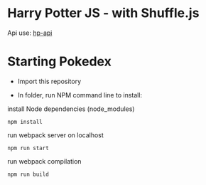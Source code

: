 # Harry Potter JS - with Shuffle.js

Api use: [hp-api](http://hp-api.herokuapp.com/api/)

# Starting Pokedex

- Import this repository

- In folder, run NPM command line to install:

install Node dependencies (node_modules)
```
npm install
```

run webpack server on localhost
```
npm run start
```

run webpack compilation
```
npm run build
```
